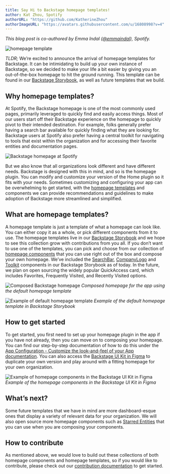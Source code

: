 ```yaml
---
title: Say Hi to Backstage homepage templates!
author: Kat Zhou, Spotify
authorURL: "https://github.com/KatherineZhou"
authorImageURL: "https://avatars.githubusercontent.com/u/16808998?v=4"
---
```


_This blog post is co-authored by Emma Indal ([@emmaindal](https://github.com/emmaindal)), Spotify._

![homepage template](assets/22-01-25/homepage-template-blog-post-header.png)

_TLDR;_ We’re excited to announce the arrival of homepage templates for Backstage. It can be intimidating to build up your own instance of Backstage, so we decided to make your life a bit easier by giving you an out-of-the-box homepage to hit the ground running. This template can be found in our [Backstage Storybook](https://backstage.io/storybook/?path=/story/plugins-home-templates--default-template), as well as future templates that we build.

<!--truncate-->

## Why homepage templates?

At Spotify, the Backstage homepage is one of the most commonly used pages, primarily leveraged to quickly find and easily access things. Most of our users start off their Backstage experience on the homepage to quickly pivot to their intended destination. For example, folks generally prefer having a search bar available for quickly finding what they are looking for. Backstage users at Spotify also prefer having a central toolkit for navigating to tools that exist within the organization and for accessing their favorite entities and documentation pages.

![Backstage homepage at Spotify](assets/22-01-25/spotify-backstage-homepage.png)

But we also know that all organizations look different and have different needs. Backstage is designed with this in mind, and so is the homepage plugin. You can modify and customize your version of the Home plugin so it fits with your needs. Sometimes customizing and configuring your app can be overwhelming to get started, with the [homepage templates](https://backstage.io/storybook/?path=/story/plugins-home-templates--default-template) and components we can provide recommendations and guidelines to make adoption of Backstage more streamlined and simplified.

## What are homepage templates?

A homepage template is just a template of what a homepage can look like. You can either copy it as a whole, or pick different components from it to use. The homepage templates live in our [Backstage Storybook](https://backstage.io/storybook/?path=/story/plugins-home-templates--default-template) and we hope to see this collection grow with contributions from you all. If you don’t want to use one of the templates, you can pick and choose from our collection of [homepage components](https://backstage.io/storybook/?path=/story/plugins-home-components) that you can use right out of the box and compose your own homepage. We’ve included the [SearchBar](https://backstage.io/storybook/?path=/story/plugins-home-components-searchbar--custom-styles), [CompanyLogo](https://backstage.io/storybook/?path=/story/plugins-home-components-companylogo--custom-logo) and [Toolkit](https://backstage.io/storybook/?path=/story/plugins-home-components-toolkit--default) components in our Backstage Storybook as of today. In the future, we plan on open sourcing the widely popular QuickAccess card, which includes Favorites, Frequently Visited, and Recently Visited options.

![Composed Backstage homepage](assets/22-01-25/composed-backstage-homepage.png)
_Composed homepage for the app using the default homepage template_

![Example of default homepage template](assets/22-01-25/default-homepage-template.png)
_Example of the default homepage template in Backstage Storybook_

## How to get started

To get started, you first need to set up your homepage plugin in the app if you have not already, then you can move on to composing your homepage. You can find our step-by-step documentation of how to do this under the [App Configuration - Customize the look-and-feel of your App documentation](https://backstage.io/docs/getting-started/homepage). You can also access the [Backstage UI Kit in Figma](https://www.figma.com/file/nUaAw56hTgC0RIOYkuLSrB/Backstage-Design-System?node-id=2185%3A2978) to duplicate your own version and play around with a fitting homepage for your own organization.

![Example of homepage components in the Backstage UI Kit in Figma](assets/22-01-25/homepage-components-figma.png)
_Example of the homepage components in the Backstage UI Kit in Figma_

## What’s next?

Some future templates that we have in mind are more dashboard-esque ones that display a variety of relevant data for your organization. We will also open source more homepage components such as [Starred Entities](https://github.com/backstage/backstage/issues/6906) that you can use when you are composing your components.

## How to contribute

As mentioned above, we would love to build out these collections of both homepage components and homepage templates, so if you would like to contribute, please check out our [contribution documentation](https://github.com/backstage/backstage/blob/master/plugins/home/README.md#contributing) to get started.
